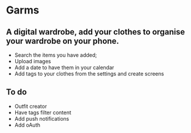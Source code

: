 # Garms

## A digital wardrobe, add your clothes to organise your wardrobe on your phone.

- Search the items you have added;
- Upload images
- Add a date to have them in your calendar
- Add tags to your clothes from the settings and create screens

## To do

- Outfit creator
- Have tags filter content
- Add push notifications
- Add oAuth
